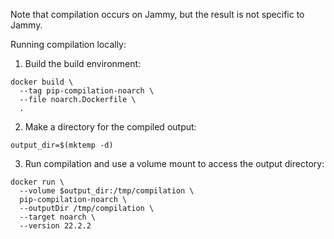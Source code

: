 <!--
Copyright (c) 2013-Present CloudFoundry.org Foundation, Inc. All Rights Reserved.

SPDX-License-Identifier: Apache-2.0
-->
Note that compilation occurs on Jammy, but the result is not specific to Jammy.

Running compilation locally:

1. Build the build environment:
```shell
docker build \
  --tag pip-compilation-noarch \
  --file noarch.Dockerfile \
  .
```

2. Make a directory for the compiled output:
```shell
output_dir=$(mktemp -d)
```

3. Run compilation and use a volume mount to access the output directory:
```shell
docker run \
  --volume $output_dir:/tmp/compilation \
  pip-compilation-noarch \
  --outputDir /tmp/compilation \
  --target noarch \
  --version 22.2.2
```

